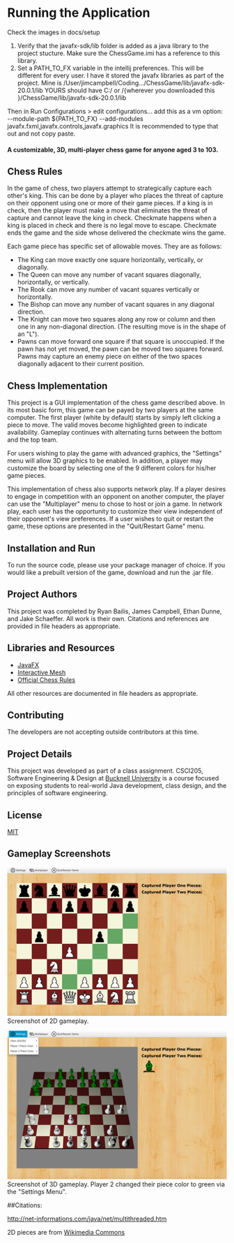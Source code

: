 # Running the Application

Check the images in docs/setup
1. Verify that the javafx-sdk/lib folder is added as a java library to the project stucture. Make sure the ChessGame.imi has a reference to this library.
2. Set a PATH_TO_FX variable in the intellij preferences.
This will be different for every user. I have it stored the javafx libraries as part of the project.
Mine is /User/jimcampbell/Coding.../ChessGame/lib/javafx-sdk-20.0.1/lib
YOURS should have C:/ or /{wherever you downloaded this }/ChessGame/lib/javafx-sdk-20.0.1/lib

Then in Run Configurations > edit configurations... add this as a vm option:
--module-path ${PATH_TO_FX} --add-modules javafx.fxml,javafx.controls,javafx.graphics
It is recommended to type that out and not copy paste.

#### A customizable, 3D, multi-player chess game for anyone aged 3 to 103.

## Chess Rules
In the game of chess, two players attempt to strategically capture each other's king. This can be done by a player who places the threat of capture on their opponent using one or more of their game pieces. If a king is in check, then the player must make a move that eliminates the threat of capture and cannot leave the king in check. Checkmate happens when a king is placed in check and there is no legal move to escape. Checkmate ends the game and the side whose delivered the checkmate wins the game.

Each game piece has specific set of allowable moves. They are as follows:
* The King can move exactly one square horizontally, vertically, or diagonally.
* The Queen can move any number of vacant squares diagonally, horizontally, or vertically.
* The Rook can move any number of vacant squares vertically or horizontally.
* The Bishop can move any number of vacant squares in any diagonal direction.
* The Knight can move two squares along any row or column and then one in any non-diagonal direction. (The resulting move is in the shape of an "L").
* Pawns can move forward one square if that square is unoccupied. If the pawn has not yet moved, the pawn can be moved two squares forward. Pawns may capture an enemy piece on either of the two spaces diagonally adjacent to their current position.

## Chess Implementation
This project is a GUI implementation of the chess game described above. In its most basic form, this game can be payed by two players at the same computer. The first player (white by default) starts by simply left clicking a piece to move. The valid moves become highlighted green to indicate availability. Gameplay continues with alternating turns between the bottom and the top team. 

For users wishing to play the game with advanced graphics, the "Settings" menu will allow 3D graphics to be enabled. In addition, a player may customize the board by selecting one of the 9 different colors for his/her game pieces.

This implementation of chess also supports network play. If a player desires to engage in competition with an opponent on another computer, the player can use the "Multiplayer" menu to chose to host or join a game. In network play, each user has the opportunity to customize their view independent of their opponent's view preferences. If a user wishes to quit or restart the game, these options are presented in the "Quit/Restart Game" menu.

## Installation and Run
To run the source code, please use your package manager of choice. If you would like a prebuilt version of the game, download and run the .jar file. 

## Project Authors
This project was completed by Ryan Bailis, James Campbell, Ethan Dunne, and Jake Schaeffer. All work is their own. Citations and references are provided in file headers as appropriate. 

## Libraries and Resources
* [JavaFX](https://openjfx.io) 
* [Interactive Mesh](http://www.interactivemesh.org/models/jfx3dimporter.html)
* [Official Chess Rules](http://www.uschess.org/content/view/7324/)

All other resources are documented in file headers as appropriate.

## Contributing
The developers are not accepting outside contributors at this time.

## Project Details
This project was developed as part of a class assignment. CSCI205, Software Engineering & Design at [Bucknell University](https://bucknell.edu) is a course focused on exposing students to real-world Java development, class design, and the principles of software engineering.

## License
[MIT](https://choosealicense.com/licenses/mit/)

## Gameplay Screenshots
![Chess Game 2D](/design/screenshot2D.png)
Screenshot of 2D gameplay.

![Chess Game 3D](/design/screenshot3D.png)
Screenshot of 3D gameplay. Player 2 changed their piece color to green via the "Settings Menu".

##Citations:

http://net-informations.com/java/net/multithreaded.htm

2D pieces are from [Wikimedia Commons](https://commons.wikimedia.org/wiki/Category:SVG_chess_pieces)

